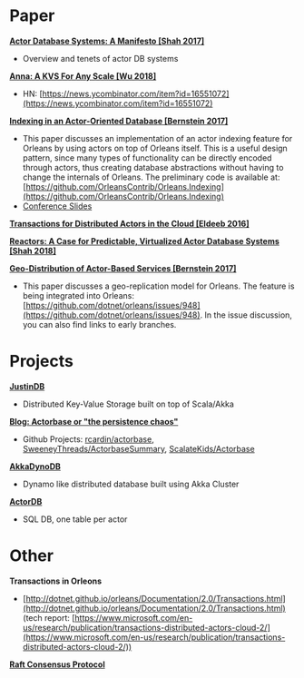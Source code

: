 # Paper

**[Actor Database Systems: A Manifesto [Shah 2017]](https://arxiv.org/pdf/1707.06507.pdf)**
* Overview and tenets of actor DB systems

**[Anna: A KVS For Any Scale [Wu 2018]](http://db.cs.berkeley.edu/jmh/papers/anna_ieee18.pdf)**
* HN: [https://news.ycombinator.com/item?id=16551072](https://news.ycombinator.com/item?id=16551072)

**[Indexing in an Actor-Oriented Database [Bernstein 2017]](http://cidrdb.org/cidr2017/papers/p29-bernstein-cidr17.pdf)**
* This paper discusses an implementation of an actor indexing feature for Orleans by using actors on top of Orleans itself. This is a useful design pattern, since many types of functionality can be directly encoded through actors, thus creating database abstractions without having to change the internals of Orleans. The preliminary code is available at: [https://github.com/OrleansContrib/Orleans.Indexing](https://github.com/OrleansContrib/Orleans.Indexing)
* [Conference Slides](http://cidrdb.org/cidr2017/slides/p29-bernstein-cidr17-slides.pdf)

**[Transactions for Distributed Actors in the Cloud [Eldeeb 2016]](https://www.microsoft.com/en-us/research/wp-content/uploads/2016/10/EldeebBernstein-TransactionalActors-MSR-TR-1.pdf)**

**[Reactors: A Case for Predictable, Virtualized Actor Database Systems [Shah 2018]](http://www.diku.dk/~vmarcos/pubs/SS18-reactdb.pdf)**

**[Geo-Distribution of Actor-Based Services [Bernstein 2017]](http://delivery.acm.org/10.1145/3140000/3133931/oopsla17-oopsla74.pdf?ip=141.89.217.179&id=3133931&acc=OA&key=2BA2C432AB83DA15%2E1F4E6143780147C9%2E4D4702B0C3E38B35%2EC1E31BC46E58D5B8&__acm__=1524525968_721522223823c75215fe1f21824fc199)**
* This paper discusses a geo-replication model for Orleans. The feature is being integrated into Orleans: [https://github.com/dotnet/orleans/issues/948](https://github.com/dotnet/orleans/issues/948). In the issue discussion, you can also find links to early branches.


# Projects

**[JustinDB](https://github.com/justin-db/JustinDB)**
* Distributed Key-Value Storage built on top of Scala/Akka

**[Blog: Actorbase or "the persistence chaos"](http://rcardin.github.io/database/actor-model/reactive/akka/scala/2016/02/07/actorbase-or-the-persistence-chaos.html)**
* Github Projects: [rcardin/actorbase](https://github.com/rcardin/actorbase), [SweeneyThreads/ActorbaseSummary](https://github.com/SweeneyThreads/ActorbaseSummary), [ScalateKids/Actorbase](https://github.com/ScalateKids/Actorbase)

**[AkkaDynoDB](https://github.com/pamu/AkkaDynoDB)**
* Dynamo like distributed database built using Akka Cluster

**[ActorDB](https://github.com/biokoda/actordb)**
* SQL DB, one table per actor

# Other

**Transactions in Orleons**
* [http://dotnet.github.io/orleans/Documentation/2.0/Transactions.html](http://dotnet.github.io/orleans/Documentation/2.0/Transactions.html) (tech report: [https://www.microsoft.com/en-us/research/publication/transactions-distributed-actors-cloud-2/](https://www.microsoft.com/en-us/research/publication/transactions-distributed-actors-cloud-2/))

**[Raft Consensus Protocol](https://raft.github.io/)**
